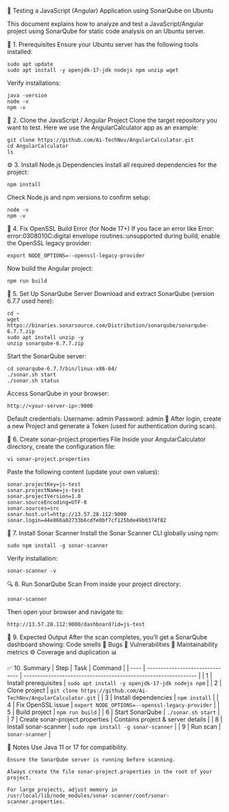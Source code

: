 🧪 Testing a JavaScript (Angular) Application using SonarQube on Ubuntu

This document explains how to analyze and test a JavaScript/Angular project using SonarQube for static code analysis on an Ubuntu server.

🧰 1. Prerequisites
Ensure your Ubuntu server has the following tools installed:
```
sudo apt update
sudo apt install -y openjdk-17-jdk nodejs npm unzip wget
```

Verify installations:
```
java -version
node -v
npm -v
```


🚀 2. Clone the JavaScript / Angular Project
Clone the target repository you want to test.
Here we use the AngularCalculator app as an example:

```
git clone https://github.com/Ai-TechNov/AngularCalculator.git
cd AngularCalculator
ls
```


⚙️ 3. Install Node.js Dependencies
Install all required dependencies for the project:

```
npm install
```

Check Node.js and npm versions to confirm setup:

```
node -v
npm -v
```


🧩 4. Fix OpenSSL Build Error (for Node 17+)
If you face an error like
Error: error:0308010C:digital envelope routines::unsupported
during build, enable the OpenSSL legacy provider:

```
export NODE_OPTIONS=--openssl-legacy-provider
```

Now build the Angular project:

```
npm run build
```



🧠 5. Set Up SonarQube Server
Download and extract SonarQube (version 6.7.7 used here):

```
cd ~
wget https://binaries.sonarsource.com/Distribution/sonarqube/sonarqube-6.7.7.zip
sudo apt install unzip -y
unzip sonarqube-6.7.7.zip
```

Start the SonarQube server:

```
cd sonarqube-6.7.7/bin/linux-x86-64/
./sonar.sh start
./sonar.sh status
```

Access SonarQube in your browser:

```
http://<your-server-ip>:9000
```

Default credentials:
Username: admin
Password: admin
    🔑 After login, create a new Project and generate a Token (used for authentication during scan).



📄 6. Create sonar-project.properties File
Inside your AngularCalculator directory, create the configuration file:

```
vi sonar-project.properties
```

Paste the following content (update your own values):

```
sonar.projectKey=js-test
sonar.projectName=js-test
sonar.projectVersion=1.0
sonar.sourceEncoding=UTF-8
sonar.sources=src
sonar.host.url=http://13.57.28.112:9000
sonar.login=44e866a02733b6cdfe0bf7cf125bde49b0374f82
```



🧮 7. Install Sonar Scanner
Install the Sonar Scanner CLI globally using npm:

```
sudo npm install -g sonar-scanner
```

Verify installation:

```
sonar-scanner -v
```



🔍 8. Run SonarQube Scan
From inside your project directory:

```
sonar-scanner
```

Then open your browser and navigate to:

```
http://13.57.28.112:9000/dashboard?id=js-test
```



🧾 9. Expected Output
After the scan completes, you’ll get a SonarQube dashboard showing:
    Code smells 🧩
    Bugs 🐛
    Vulnerabilities 🔐
    Maintainability metrics ⚙️
    Coverage and duplication 📊



✅ 10. Summary
| Step | Task                            | Command                                                         |
| ---- | ------------------------------- | --------------------------------------------------------------- |
| 1    | Install prerequisites           | `sudo apt install -y openjdk-17-jdk nodejs npm`                 |
| 2    | Clone project                   | `git clone https://github.com/Ai-TechNov/AngularCalculator.git` |
| 3    | Install dependencies            | `npm install`                                                   |
| 4    | Fix OpenSSL issue               | `export NODE_OPTIONS=--openssl-legacy-provider`                 |
| 5    | Build project                   | `npm run build`                                                 |
| 6    | Start SonarQube                 | `./sonar.sh start`                                              |
| 7    | Create sonar-project.properties | Contains project & server details                               |
| 8    | Install sonar-scanner           | `sudo npm install -g sonar-scanner`                             |
| 9    | Run scan                        | `sonar-scanner`                                                 |



🧠 Notes
    Use Java 11 or 17 for compatibility.

    Ensure the SonarQube server is running before scanning.

    Always create the file sonar-project.properties in the root of your project.

    For large projects, adjust memory in /usr/local/lib/node_modules/sonar-scanner/conf/sonar-scanner.properties.
